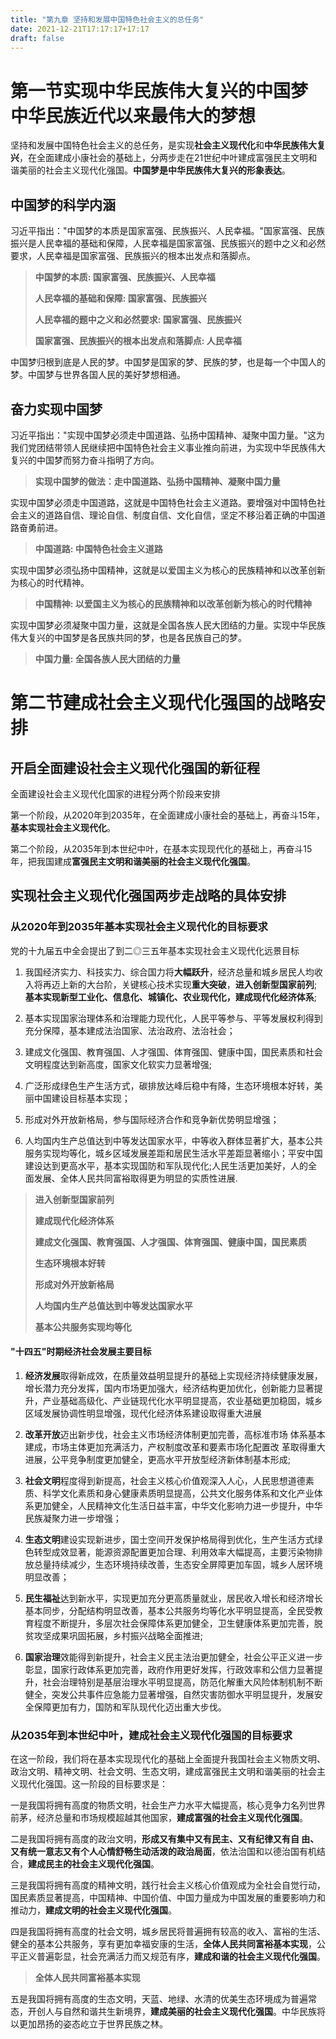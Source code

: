 ```yaml
---
title: "第九章 坚持和发展中国特色社会主义的总任务"
date: 2021-12-21T17:17:17+17:17
draft: false
---
```


<!--more-->

# 第一节实现中华民族伟大复兴的中国梦 中华民族近代以来最伟大的梦想

坚持和发展中国特色社会主义的总任务，是实现**社会主义现代化**和**中华民族伟大复兴**，在全面建成小康社会的基础上，分两步走在21世纪中叶建成富强民主文明和谐美丽的社会主义现代化强国。**中国梦是中华民族伟大复兴的形象表达**。

## 中国梦的科学内涵

习近平指出："中国梦的本质是国家富强、民族振兴、人民幸福。"国家富强、民族振兴是人民幸福的基础和保障，人民幸福是国家富强、民族振兴的题中之义和必然要求，人民幸福是国家富强、民族振兴的根本出发点和落脚点。

> **中国梦的本质: 国家富强、民族振兴、人民幸福**
> 
> **人民幸福的基础和保障: 国家富强、民族振兴**
> 
> **人民幸福的题中之义和必然要求: 国家富强、民族振兴**
> 
> **国家富强、民族振兴的根本出发点和落脚点: 人民幸福**

中国梦归根到底是人民的梦。中国梦是国家的梦、民族的梦，也是每一个中国人的梦。中国梦与世界各国人民的美好梦想相通。

## 奋力实现中国梦

习近平指出："实现中国梦必须走中国道路、弘扬中国精神、凝聚中国力量。"这为我们党团结带领人民继续把中国特色社会主义事业推向前进，为实现中华民族伟大复兴的中国梦而努力奋斗指明了方向。

> **实现中国梦的做法：走中国道路、弘扬中国精神、凝聚中国力量**

实现中国梦必须走中国道路，这就是中国特色社会主义道路。要增强对中国特色社会主义的道路自信、理论自信、制度自信、文化自信，坚定不移沿着正确的中国道路奋勇前进。

> **中国道路: 中国特色社会主义道路**

实现中国梦必须弘扬中国精神，这就是以爱国主义为核心的民族精神和以改革创新为核心的时代精神。

> **中国精神: 以爱国主义为核心的民族精神和以改革创新为核心的时代精神**

实现中国梦必须凝聚中国力量，这就是全国各族人民大团结的力量。实现中华民族伟大复兴的中国梦是各民族共同的梦，也是各民族自己的梦。

> **中国力量: 全国各族人民大团结的力量**

# 第二节建成社会主义现代化强国的战略安排

## 开启全面建设社会主义现代化强国的新征程

全面建设社会主义现代化国家的进程分两个阶段来安排

第一个阶段，从2020年到2035年，在全面建成小康社会的基础上，再奋斗15年，**基本实现社会主义现代化**。

第二个阶段，从2035年到本世纪中叶，在基本实现现代化的基础上，再奋斗15年，把我国建成**富强民主文明和谐美丽的社会主义现代化强国**。

## 实现社会主义现代化强国两步走战略的具体安排

### 从2020年到2035年基本实现社会主义现代化的目标要求

党的十九届五中全会提出了到二◎三五年基本实现社会主义现代化远景目标

1. 我国经济实力、科技实力、综合国力将**大幅跃升**，经济总量和城乡居民人均收入将再迈上新的大台阶，关键核心技术实现**重大突破**，**进入创新型国家前列**;**基本实现新型工业化、信息化、城镇化、农业现代化，建成现代化经济体系**;

2. 基本实现国家治理体系和治理能力现代化，人民平等参与、平等发展权利得到充分保障，基本建成法治国家、法治政府、法治社会；

3. 建成文化强国、教育强国、人才强国、体育强国、健康中国，国民素质和社会文明程度达到新高度，国家文化软实力显著增强;

4. 广泛形成绿色生产生活方式，碳排放达峰后稳中有降，生态环境根本好转，美丽中国建设目标基本实现；

5. 形成对外开放新格局，参与国际经济合作和竞争新优势明显增强；

6. 人均国内生产总值达到中等发达国家水平，中等收入群体显著扩大，基本公共服务实现均等化，城乡区域发展差距和居民生活水平差距显著缩小；平安中国建设达到更高水平，基本实现国防和军队现代化;人民生活更加美好，人的全面发展、全体人民共同富裕取得更为明显的实质性进展.

> **进入创新型国家前列**
> 
> **建成现代化经济体系**
> 
> **建成文化强国、教育强国、人才强国、体育强国、健康中国，国民素质**
> 
> **生态环境根本好转**
> 
> **形成对外开放新格局**
> 
> **人均国内生产总值达到中等发达国家水平**
> 
> **基本公共服务实现均等化**

#### "十四五"时期经济社会发展主要目标

1. **经济发展**取得新成效，在质量效益明显提升的基础上实现经济持续健康发展，增长潜力充分发挥，国内市场更加强大，经济结构更加优化，创新能力显著提升，产业基础高级化、产业链现代化水平明显提高，农业基础更加稳固，城乡区域发展协调性明显增强，现代化经济体系建设取得重大进展

2. **改革开放**迈出新步伐，社会主义市场经济体制更加完善，高标准市场 体系基本建成，市场主体更加充满活力，产权制度改革和要素市场化配置改 革取得重大进展，公平竞争制度更加健全，更高水平开放型经济新体制基本形成;

3. **社会文明**程度得到新提高，社会主义核心价值观深入人心，人民思想道德素质、科学文化素质和身心健康素质明显提高，公共文化服务体系和文化产业体系更加健全，人民精神文化生活日益丰富，中华文化影响力进一步提升，中华民族凝聚力进一步增强；

4. **生态文明**建设实现新进步，国士空间开发保护格局得到优化，生产生活方式绿色转型成效显著，能源资源配置更加合理、利用效率大幅提高，主要污染物排放总量持续减少，生态环境持续改善，生态安全屏障更加车固，城乡人居环境明显改善；

5. **民生福祉**达到新水平，实现更加充分更高质量就业，居民收入增长和经济增长基本同步，分配结构明显改善，基本公共服务均等化水平明显提高，全民受教育程度不断提升，多层次社会保障体系更加健全，卫生健康体系更加完善，脱贫攻坚成果巩固拓展，乡村振兴战略全面推进;

6. **国家治理**效能得到新提升，社会主义民主法治更加健全，社会公平正义进一步彰显，国家行政体系更加完善，政府作用更好发挥，行政效率和公信力显著提升，社会治理特别是基层治理水平明显提高，防范化解重大风险体制机制不断健全，突发公共事件应急能力显著增强，自然灾害防御水平明显提升，发展安全保障更加有力，国防和军队现代化迈出重大步伐。

### 从2035年到本世纪中叶，建成社会主义现代化强国的目标要求

在这一阶段，我们将在基本实现现代化的基础上全面提升我国社会主义物质文明、政治文明、精神文明、社会文明、生态文明，建成富强民主文明和谐美丽的社会主义现代化强国。这一阶段的目标要求是： 

一是我国将拥有高度的物质文明，社会生产力水平大幅提高，核心竞争力名列世界前茅，经济总量和市场规模超越其他国家，**建成富强的社会主义现代化强国**。

二是我国将拥有高度的政治文明，**形成又有集中又有民主、又有纪律又有自 由、又有统一意志又有个人心情舒畅生动活泼的政治局面**，依法治国和以德治国有机结合，**建成民主的社会主义现代化强国**。

三是我国将拥有高度的精神文明，践行社会主义核心价值观成为全社会自觉行动，国民素质显著提高，中国精神、中国价值、中国力量成为中国发展的重要影响力和推动力，**建成文明的社会主义现代化强国**。

四是我国将拥有高度的社会文明，城乡居民将普遍拥有较高的收入、富裕的生活、健全的基本公共服务，享有更加幸福安康的生活，**全体人民共同富裕基本实现**，公平正义普遍彰显，社会充满活力而又规范有序，**建成和谐的社会主义现代化强国**。

> **全体人民共同富裕基本实现**

五是我国将拥有高度的生态文明，天蓝、地绿、水清的优美生态环境成为普遍常态，开创人与自然和谐共生新境界，**建成美丽的社会主义现代化强国**。中华民族将以更加昂扬的姿态屹立于世界民族之林。
